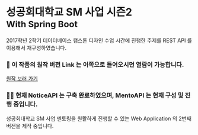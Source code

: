 # 성공회대학교 SM 사업 시즌2<br/><small>With Spring Boot</small>

2017학년 2학기 데이터베이스 캡스톤 디자인 수업 시간에 진행한 주제를 REST API 를 이용해서 재구성하였습니다.

<h3>🙋 이 작품의 원작 버전 Link 는 이쪽으로 들어오시면 열람이 가능합니다.</h3>

[원작 보러 가기](https://github.com/tails5555/MentoringProject)

<h3>👩‍🔧 현재 NoticeAPI 는 구축 완료하였으며, MentoAPI 는 현재 구성 및 진행 중입니다.</h3>

성공회대학교 SM 사업 멘토링을 원활하게 진행할 수 있는 Web Application 의 2번째 버전을 제작 중입니다.
